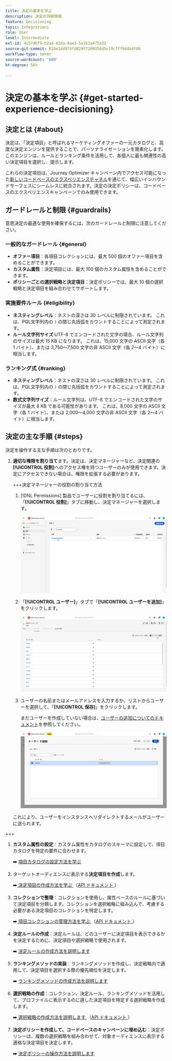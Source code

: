 ```yaml
---
title: 決定の基本を学ぶ
description: 決定の詳細情報
feature: Decisioning
topic: Integrations
role: User
level: Intermediate
exl-id: 4c57dbf9-b2a4-42da-8aa3-5a1b3a475a32
source-git-commit: 616e1dd9fbfd029f7209356d5c19cfff9d4b4f06
workflow-type: tm+mt
source-wordcount: '609'
ht-degree: 56%

---
```


# 決定の基本を学ぶ {#get-started-experience-decisioning}

## 決定とは {#about}

決定は、「決定項目」と呼ばれるマーケティングオファーの一元カタログと、高度な決定エンジンを提供することで、パーソナライゼーションを簡素化します。このエンジンは、ルールとランキング条件を活用して、各個人に最も関連性の高い決定項目を選択し、提示します。

これらの決定項目は、Journey Optimizer キャンペーン内でアクセス可能になった[新しいコードベースのエクスペリエンスチャネル](https://experienceleague.adobe.com/ja/docs/journey-optimizer/using/code-based-experience/get-started-code-based)を通じて、幅広いインバウンドサーフェスにシームレスに統合されます。決定の決定ポリシーは、コードベースのエクスペリエンスキャンペーンでのみ使用できます。

## ガードレールと制限 {#guardrails}

意思決定の最適な使用を確保するには、次のガードレールと制限に注意してください。

### 一般的なガードレール {#general}

* **オファー項目**：各項目コレクションには、最大 500 個のオファー項目を含めることができます。
* **カスタム属性**：決定項目には、最大 100 個のカスタム属性を含めることができます。
* **ポリシーごとの選択戦略と決定項目**：決定ポリシーでは、最大 10 個の選択戦略と決定項目を組み合わせてサポートします。

### 実施要件ルール {#eligibility}

* **ネスティングレベル**：ネストの深さは 30 レベルに制限されています。 これは、PQL文字列内の `)` の閉じ丸括弧をカウントすることによって測定されます。
* **ルール文字列サイズ**:UTF-8 でエンコードされた文字の場合、ルール文字列のサイズは最大 15 KB になります。 これは、15,000 文字の ASCII 文字（各 1 バイト）、または 3,750～7,500 文字の非 ASCII 文字（各 2～4 バイト）に相当します。

### ランキング式 {#ranking}

* **ネスティングレベル**：ネストの深さは 30 レベルに制限されています。 これは、PQL文字列内の `)` の閉じ丸括弧をカウントすることによって測定されます。
* **数式文字列サイズ**：ルール文字列は、UTF-8 でエンコードされた文字のサイズが最大 8 KB である可能性があります。 これは、8,000 文字の ASCII 文字（各 1 バイト）、または 2,000～4,000 文字の非 ASCII 文字（各 2～4 バイト）に相当します。

## 決定の主な手順 {#steps}

決定を操作する主な手順は次のとおりです。

1. **適切な権限を割り当て**&#x200B;ます。決定は、決定マネージャーなど、決定関連の&#x200B;**[!UICONTROL 役割]**&#x200B;へのアクセス権を持つユーザーのみが使用できます。決定にアクセスできない場合は、権限を拡張する必要があります。

   +++決定マネージャーの役割の割り当て方法

   1. [!DNL Permissions] 製品でユーザーに役割を割り当てるには、「**[!UICONTROL 役割]**」タブに移動し、決定マネージャーを選択します。

      ![](assets/decision_permission_1.png)

   1. 「**[!UICONTROL ユーザー]**」タブで「**[!UICONTROL ユーザーを追加]**」をクリックします。

      ![](assets/decision_permission_2.png)

   1. ユーザーの名前またはメールアドレスを入力するか、リストからユーザーを選択して、「**[!UICONTROL 保存]**」をクリックします。

      まだユーザーを作成していない場合は、[ユーザーの追加についてのドキュメント](https://experienceleague.adobe.com/ja/docs/experience-platform/access-control/ui/users)を参照してください。

      ![](assets/decision_permission_3.png)

   これにより、ユーザーをインスタンスへリダイレクトするメールがユーザーに送られます。

+++

1. **カスタム属性の設定**：カスタム属性をカタログのスキーマに設定して、項目カタログを特定の要件に合わせます。

   ➡️ [ 項目カタログの設定方法を学ぶ ](catalogs.md)

1. ターゲットオーディエンスに表示する&#x200B;**決定項目を作成**&#x200B;します。

   ➡️[ 決定項目の作成方法を学ぶ ](items.md) （[API ドキュメント ](api-reference/decisions-items/create.md)）

1. **コレクションで整理**：コレクションを使用し、属性ベースのルールに基づいて決定項目を分類します。コレクションを選択戦略に組み込んで、考慮する必要がある決定項目のコレクションを特定します。

   ➡️[ 項目コレクションの管理方法を学ぶ ](collections.md) （[API ドキュメント ](api-reference/items-collections/create.md)）

1. **決定ルールの作成**：決定ルールは、どのユーザーに決定項目を表示できるかを決定するために、決定項目や選択戦略で使用されます。

   ➡️ [ 決定ルールの作成方法を説明します ](rules.md)

1. **ランキングメソッドの実装**：ランキングメソッドを作成し、決定戦略内で適用して、決定項目を選択する際の優先順位を決定します。

   ➡️ [ ランキングメソッドの作成方法を説明します ](ranking.md)

1. **選択戦略の作成**：コレクション、決定ルール、ランキングメソッドを活用して、プロファイルに表示するのに適した決定項目を特定する選択戦略を作成します。

   ➡️[ 選択戦略の作成方法を説明します ](selection-strategies.md) （[API ドキュメント ](api-reference/selection-strategies/create.md)）

1. **決定ポリシーを作成して、コードベースのキャンペーンに埋め込む**：決定ポリシーは、複数の選択戦略を組み合わせて、対象オーディエンスに表示する適格な決定項目を決定します。

   ➡️ [ 決定ポリシーの操作方法を説明します ](create-decision.md)
